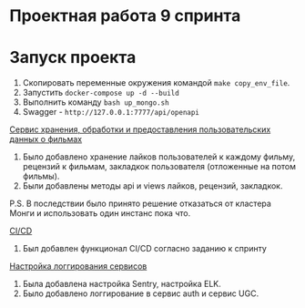 # Проектная работа 9 спринта

# Запуск проекта

1. Скопировать переменные окружения командой `make copy_env_file`.
2. Запустить `docker-compose up -d --build`
3. Выполнить команду `bash up_mongo.sh`
4. Swagger - `http://127.0.0.1:7777/api/openapi`


[Сервис хранения, обработки и предоставления пользовательских данных о фильмах](https://github.com/Ivan-Terex91/ugc_sprint_2/pull/6)
1. Было добавлено хранение лайков пользователей к каждому фильму, рецензий к фильмам, закладкок пользователя (отложенные на потом фильмы).
2. Были добавлены методы api и views лайков, рецензий, закладкок.

P.S. В последствии было принято решение отказаться от кластера Монги и использовать один инстанс пока что.


[CI/CD](https://github.com/Ivan-Terex91/ugc_sprint_2/pull/5)
1. Был добавлен функционал CI/CD согласно заданию к спринту


[Настройка логгирования сервисов](https://github.com/Ivan-Terex91/ugc_sprint_2/pull/7)
1. Была добавлена настройка Sentry, настройка ELK.
2. Было добавлено логгирование в сервис auth и сервис UGC.
